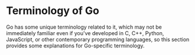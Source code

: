 # Terminology of Go

Go has some unique terminology related to it, which may not be immediately familiar even if you've developed in C, C++, Python, JavaScript, or other contemporary programming languages, so this section provides some explanations for Go-specific terminology.

<!-- MarkdownTOC -->

<!-- /MarkdownTOC -->
